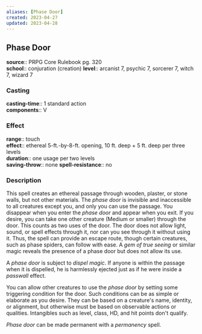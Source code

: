 ```yaml
---
aliases: [Phase Door]
created: 2023-04-27
updated: 2023-04-28
---
```


## Phase Door

**source**:: PRPG Core Rulebook pg. 320  
**school**:: conjuration (creation)
**level**:: arcanist 7, psychic 7, sorcerer 7, witch 7, wizard 7

### Casting

**casting-time**:: 1 standard action  
**components**:: V

### Effect

**range**:: touch  
**effect**:: ethereal 5-ft.-by-8-ft. opening, 10 ft. deep + 5 ft. deep per three levels  
**duration**:: one usage per two levels  
**saving-throw**:: none
**spell-resistance**:: no

### Description

This spell creates an ethereal passage through wooden, plaster, or stone walls, but not other materials. The *phase door* is invisible and inaccessible to all creatures except you, and only you can use the passage. You disappear when you enter the *phase door* and appear when you exit. If you desire, you can take one other creature (Medium or smaller) through the door. This counts as two uses of the door. The door does not allow light, sound, or spell effects through it, nor can you see through it without using it. Thus, the spell can provide an escape route, though certain creatures, such as phase spiders, can follow with ease. A *gem of true seeing* or similar magic reveals the presence of a phase door but does not allow its use.  
  
A *phase door* is subject to *dispel magic*. If anyone is within the passage when it is dispelled, he is harmlessly ejected just as if he were inside a *passwall* effect.  
  
You can allow other creatures to use the *phase door* by setting some triggering condition for the door. Such conditions can be as simple or elaborate as you desire. They can be based on a creature's name, identity, or alignment, but otherwise must be based on observable actions or qualities. Intangibles such as level, class, HD, and hit points don't qualify.  
  
*Phase door* can be made permanent with a *permanency* spell.
